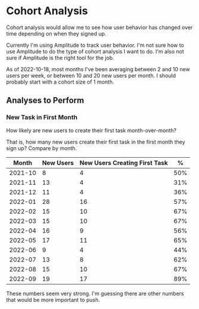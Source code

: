 # Cohort Analysis

Cohort analysis would allow me to see how user behavior has changed over time depending on when they signed up.

Currently I'm using Amplitude to track user behavior. I'm not sure how to use Amplitude to do the type of cohort analysis I want to do. I'm also not sure if Amplitude is the right tool for the job.

As of 2022-10-18, most months I've been averaging between 2 and 10 new users per week, or between 10 and 20 new users per month. I should probably start with a cohort size of 1 month.

## Analyses to Perform

### New Task in First Month

How likely are new users to create their first task month-over-month?

That is, how many new users create their first task in the first month they sign up? Compare by month.

| Month   | New Users | New Users Creating First Task | %   |
| ------- | --------- | ----------------------------- | --- |
| 2021-10 | 8         | 4                             | 50% |
| 2021-11 | 13        | 4                             | 31% |
| 2021-12 | 11        | 4                             | 36% |
| 2022-01 | 28        | 16                            | 57% |
| 2022-02 | 15        | 10                            | 67% |
| 2022-03 | 15        | 10                            | 67% |
| 2022-04 | 16        | 9                             | 56% |
| 2022-05 | 17        | 11                            | 65% |
| 2022-06 | 9         | 4                             | 44% |
| 2022-07 | 13        | 8                             | 62% |
| 2022-08 | 15        | 10                            | 67% |
| 2022-09 | 19        | 17                            | 89% |

These numbers seem very strong. I'm guessing there are other numbers that would be more important to push.
